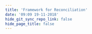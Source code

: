 ```yaml
---
title: 'Framework for Reconciliation'
date: '09:09 19-11-2018'
hide_git_sync_repo_link: false
hide_page_title: false
---
```

